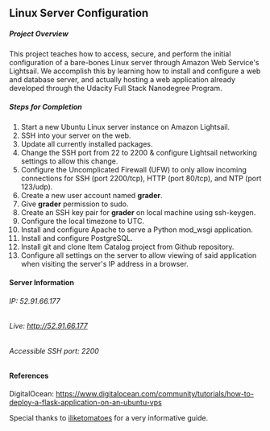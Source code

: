 ## Linux Server Configuration

##### Project Overview
This project teaches how to access, secure, and perform the initial configuration of a bare-bones Linux server through Amazon Web Service's Lightsail. We accomplish this by learning how to install and configure a web and database server, and actually hosting a web application already developed through the Udacity Full Stack Nanodegree Program.

##### Steps for Completion
1. Start a new Ubuntu Linux server instance on Amazon Lightsail.
2. SSH into your server on the web.
3. Update all currently installed packages.
4. Change the SSH port from 22 to 2200 & configure Lightsail networking settings to allow this change.
5. Configure the Uncomplicated Firewall (UFW) to only allow incoming connections for SSH (port 2200/tcp), HTTP (port 80/tcp), and NTP (port 123/udp).
6. Create a new user account named **grader**.
7. Give **grader** permission to sudo.
8. Create an SSH key pair for **grader** on local machine using ssh-keygen.
9. Configure the local timezone to UTC.
10. Install and configure Apache to serve a Python mod_wsgi application.
11. Install and configure PostgreSQL.
12. Install git and clone Item Catalog project from Github repository.
13. Configure all settings on the server to allow viewing of said application when visiting the server's IP address in a browser.

#### Server Information
###### IP: 52.91.66.177
###### Live: http://52.91.66.177
###### Accessible SSH port: 2200

#### References
DigitalOcean: https://www.digitalocean.com/community/tutorials/how-to-deploy-a-flask-application-on-an-ubuntu-vps

Special thanks to [iliketomatoes](https://github.com/iliketomatoes/linux_server_configuration) for a very informative guide.
